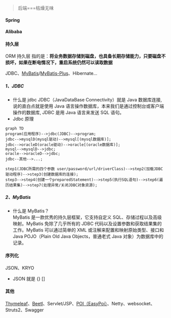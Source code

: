 > 后端===枯燥无味

<!-- tabs:start -->

#### **Spring**

#### **Alibaba**

#### **持久层**

ORM 持久层 指的是：**将业务数据存储到磁盘，也具备长期存储能力，只要磁盘不损坏，如果在断电情况下，重启系统仍然可以读取数据**

JDBC、[MyBatis](https://mybatis.org/mybatis-3/zh/index.html)/[MyBatis-Plus](https://mp.baomidou.com/)、Hibernate...

##### 1、JDBC

- 什么是 jdbc
  JDBC（JavaDataBase Connectivity）就是 Java 数据库连接, 说的直白点就是使用 Java 语言操作数据库，本来我们是通过控制台或客户端操作的数据库, JDBC 是用 Java 语言来发送 SQL 语句。
- Jdbc 原理

```mermaid
graph TD
program(应用程序)-->jdbc(JDBC)-->program;
jdbc-->mysqlD(mysql驱动)-->mysql[(mysql数据库)];
jdbc-->oracleD(oracle驱动)-->oracle[(oracle数据库)];
mysql-->mysqlD-->jdbc;
oracle-->oracleD-->jdbc;
jdbc--其他-->...;

step1(JDBC所需的四个参数 user/password/url/driverClass)-->step2(加载JDBC驱动程序)-->step3(创建数据库的连接);
step3-->step4(创建一个preparedStatement)-->step5(执行SQL语句)-->step6(遍历结果集)-->step7(处理异常/关闭JDBC对象资源);
```

##### 2、MyBatis

- 什么是 MyBatis？  
  MyBatis 是一款优秀的持久层框架，它支持自定义 SQL、存储过程以及高级映射。MyBatis 免除了几乎所有的 JDBC 代码以及设置参数和获取结果集的工作。MyBatis 可以通过简单的 XML 或注解来配置和映射原始类型、接口和 Java POJO（Plain Old Java Objects，普通老式 Java 对象）为数据库中的记录。

#### **序列化**

JSON、KRYO

- JSON 就是 {} []

#### **其他**

[Thymeleaf](https://www.thymeleaf.org/)、[Beetl](http://ibeetl.com/)、Servlet/JSP、[POI（EasyPoi）](http://easypoi.mydoc.io/)、Netty、websocket、Struts2、Swagger

<!-- tabs:end -->
